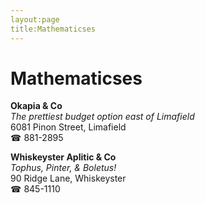 ```yaml
---
layout:page
title:Mathematicses
---
```

# Mathematicses

**Okapia & Co**  
_The prettiest budget option east of Limafield_  
6081 Pinon Street, Limafield  
☎ 881-2895



**Whiskeyster Aplitic & Co**  
_Tophus, Pinter, & Boletus!_  
90 Ridge Lane, Whiskeyster  
☎ 845-1110



